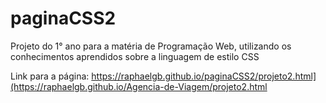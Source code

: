 # paginaCSS2

Projeto do 1° ano para a matéria de Programação Web, utilizando os conhecimentos aprendidos sobre a linguagem de estilo CSS

Link para a página: https://raphaelgb.github.io/paginaCSS2/projeto2.html](https://raphaelgb.github.io/Agencia-de-Viagem/projeto2.html
